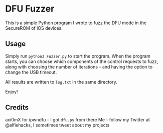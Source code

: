 # DFU Fuzzer

This is a simple Python program I wrote to fuzz the DFU mode in the SecureROM of iOS devices.

## Usage

Simply run `python3 Fuzzer.py` to start the program. When the program starts, you can choose which components of the control requests to fuzz, along with choosing the number of iterations - and having the option to change the USB timeout.

All results are written to `log.txt` in the same directory.

Enjoy!


## Credits

axi0mX for ipwndfu - I got `dfu.py` from there
Me - follow my Twitter at @alfiehacks, I sometimes tweet about my projects
